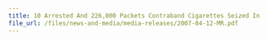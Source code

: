 ```yaml
---
title: 10 Arrested And 226,000 Packets Contraband Cigarettes Seized In Singapore Customs & ICA Joint Operation - The Largest Haul in 2007 
file_url: /files/news-and-media/media-releases/2007-04-12-MR.pdf
---
```

